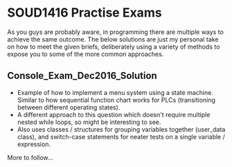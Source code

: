 # SOUD1416 Practise Exams

As you guys are probably aware, in programming there are multiple ways to achieve the same outcome. The below solutions are just my personal take on how to meet the given briefs, deliberately using a variety of methods to expose you to some of the more common approaches.

## Console_Exam_Dec2016_Solution
* Example of how to implement a menu system using a state machine. Similar to how sequential function chart works for PLCs (transitioning between different operating states).
* A different approach to this question which doesn't require multiple nested while loops, so might be interesting to see.
* Also uses classes / structures for grouping variables together (user_data class), and switch-case statements for neater tests on a single variable / expression.

More to follow...
